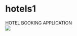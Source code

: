 # hotels1
HOTEL BOOKING APPLICATION  
![](images/Screenshot_2020-02-14-12-25-42-147_com.example.gdg.hotels.png)
